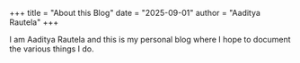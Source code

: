 +++
title = "About this Blog"
date = "2025-09-01"
author = "Aaditya Rautela"
+++

I am Aaditya Rautela and this is my personal blog where I hope to document the various things I do.



